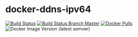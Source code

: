 # docker-ddns-ipv64

[![Build Status](https://shields.cosanostra-cloud.de/drone/build/alcapone1933/docker-ddns-ipv64?logo=drone&server=https%3A%2F%2Fdrone.docker-for-life.de)](https://drone.docker-for-life.de/alcapone1933/docker-ddns-ipv64)
[![Build Status Branch Master](https://shields.cosanostra-cloud.de/drone/build/alcapone1933/docker-ddns-ipv64/master?logo=drone&label=build%20%5Bbranch%20master%5D&server=https%3A%2F%2Fdrone.docker-for-life.de)](https://drone.docker-for-life.de/alcapone1933/docker-ddns-ipv64/branches)
[![Docker Pulls](https://shields.cosanostra-cloud.de/docker/pulls/alcapone1933/ddns-ipv64?logo=docker&logoColor=blue)](https://hub.docker.com/r/alcapone1933/ddns-ipv64/tags)
![Docker Image Version (latest semver)](https://shields.cosanostra-cloud.de/docker/v/alcapone1933/ddns-ipv64?sort=semver&logo=docker&logoColor=blue&label=dockerhub%20version)

